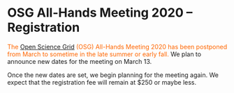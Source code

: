 # OSG All-Hands Meeting 2020 &ndash; Registration

<span style="color: #FF6600;">The
[Open Science Grid](https://www.opensciencegrid.org) (OSG) All-Hands Meeting
2020 has been postponed from March to sometime in the late summer or early
fall.</span> We plan to announce new dates for the meeting on March 13.

Once the new dates are set, we begin planning for the meeting again.  We expect
that the registration fee will remain at $250 or maybe less.
